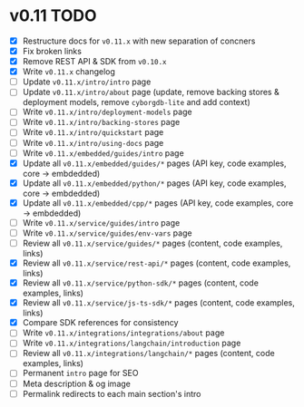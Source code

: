 # v0.11 TODO

- [X] Restructure docs for `v0.11.x` with new separation of concners
- [X] Fix broken links
- [X] Remove REST API & SDK from `v0.10.x`
- [X] Write `v0.11.x` changelog
- [ ] Update `v0.11.x/intro/intro` page
- [ ] Update `v0.11.x/intro/about` page (update, remove backing stores & deployment models, remove `cyborgdb-lite` and add context)
- [ ] Write `v0.11.x/intro/deployment-models` page
- [ ] Write `v0.11.x/intro/backing-stores` page
- [ ] Write `v0.11.x/intro/quickstart` page
- [ ] Write `v0.11.x/intro/using-docs` page
- [ ] Write `v0.11.x/embedded/guides/intro` page
- [X] Update all `v0.11.x/embedded/guides/*` pages (API key, code examples, core -> embdedded)
- [X] Update all `v0.11.x/embedded/python/*` pages (API key, code examples, core -> embdedded)
- [X] Update all `v0.11.x/embedded/cpp/*` pages (API key, code examples, core -> embdedded)
- [ ] Write `v0.11.x/service/guides/intro` page
- [ ] Write `v0.11.x/service/guides/env-vars` page
- [ ] Review all `v0.11.x/service/guides/*` pages (content, code examples, links)
- [X] Review all `v0.11.x/service/rest-api/*` pages (content, code examples, links)
- [X] Review all `v0.11.x/service/python-sdk/*` pages (content, code examples, links)
- [X] Review all `v0.11.x/service/js-ts-sdk/*` pages (content, code examples, links)
- [X] Compare SDK references for consistency
- [ ] Write `v0.11.x/integrations/integrations/about` page
- [ ] Write `v0.11.x/integrations/langchain/introduction` page
- [ ] Review all `v0.11.x/integrations/langchain/*` pages (content, code examples, links)
- [ ] Permanent `intro` page for SEO
- [ ] Meta description & og image
- [ ] Permalink redirects to each main section's intro